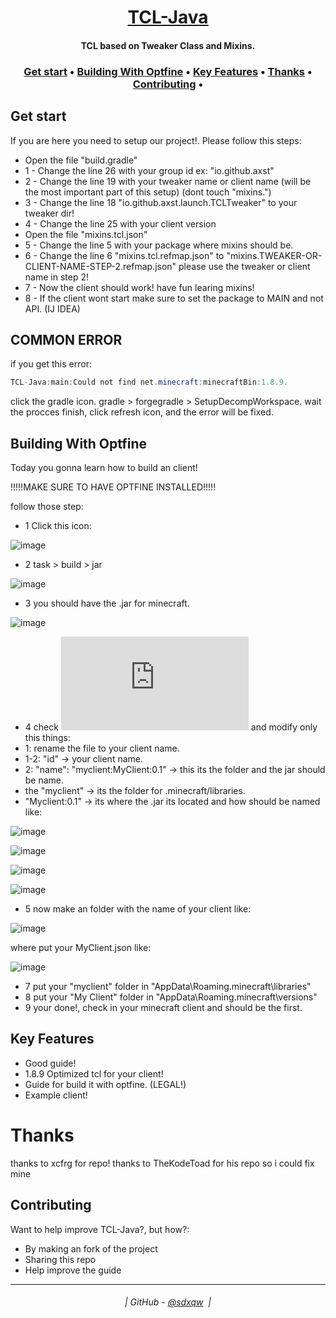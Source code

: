 <h1 align="center">
  <a href="https://github.com/sdxqw/TCL-Java">TCL-Java</a>
</h1>

<h4 align="center">TCL based on Tweaker Class and Mixins.</h4>

<h3 align="center">
    <a href="#get-start">Get start</a> •
     <a href="#building-with-optfine">Building With Optfine</a> •
    <a href="#key-features">Key Features</a> •
    <a href="#thanks">Thanks</a> •
    <a href="#contributing">Contributing</a> •
</h3>

## Get start

If you are here you need to setup our project!. Please follow this steps:

* Open the file "build.gradle"
* 1 - Change the line 26 with your group id ex: "io.github.axst"
* 2 - Change the line 19 with your tweaker name or client name (will be the most important part of this setup) (dont touch "mixins.")
* 3 - Change the line 18 "io.github.axst.launch.TCLTweaker" to your tweaker dir!
* 4 - Change the line 25 with your client version
* Open the file "mixins.tcl.json"
* 5 - Change the line 5 with your package where mixins should be.
* 6 - Change the line 6 "mixins.tcl.refmap.json" to "mixins.TWEAKER-OR-CLIENT-NAME-STEP-2.refmap.json" please use the tweaker or client name in step 2!
* 7 - Now the client should work! have fun learing mixins!
* 8 - If the client wont start make sure to set the package to MAIN and not API. (IJ IDEA)

## COMMON ERROR

if you get this error:

```java
TCL-Java:main:Could not find net.minecraft:minecraftBin:1.8.9.
```

click the gradle icon. gradle > forgegradle > SetupDecompWorkspace.
wait the procces finish, click refresh icon, and the error will be fixed.

## Building With Optfine

Today you gonna learn how to build an client!

!!!!!MAKE SURE TO HAVE OPTFINE INSTALLED!!!!!

follow those step:

* 1 Click this icon:
 
![image](https://user-images.githubusercontent.com/94248011/174458486-81236a8a-14af-440a-add3-9ab0b4d39cac.png)

* 2 task > build > jar
 
![image](https://user-images.githubusercontent.com/94248011/174458537-8fbf1386-6137-401a-b377-21062c3d32e6.png)

* 3 you should have the .jar for minecraft.

![image](https://user-images.githubusercontent.com/94248011/175834316-dffefe34-821a-4059-b0bc-3de7d0e3d193.png)

* 4 check ![CLICK ME](https://github.com/sdxqw/TCL-Java/blob/master/MyClient.json) and modify only this things:
* 1: rename the file to your client name.
* 1-2: "id" -> your client name.
* 2: "name": "myclient:MyClient:0.1" -> this its the folder and the jar should be name.
* the "myclient" -> its the folder for .minecraft/libraries.
* "Myclient:0.1" -> its where the .jar its located and how should be named like:

![image](https://user-images.githubusercontent.com/94248011/174458665-b5c9b301-8648-428f-927d-bee9c46c965c.png)

![image](https://user-images.githubusercontent.com/94248011/174458673-c3cb342e-25f0-4b8d-9486-26567894d507.png)

![image](https://user-images.githubusercontent.com/94248011/174458678-0638df0e-2546-4549-9a8e-edaf9b8cdae7.png)

![image](https://user-images.githubusercontent.com/94248011/174458688-04895a23-a776-43e1-9beb-4f0768ba02ca.png)

* 5 now make an folder with the name of your client like:

![image](https://user-images.githubusercontent.com/94248011/174458710-b81be596-42be-44ad-9099-edd96de659e7.png)

where put your MyClient.json like:

![image](https://user-images.githubusercontent.com/94248011/174458736-6b37d09b-4518-4bc9-a9f1-e9b5b0bae656.png)

* 7 put your "myclient" folder in "AppData\Roaming\.minecraft\libraries"
* 8 put your "My Client" folder in "AppData\Roaming\.minecraft\versions"
* 9 your done!, check in your minecraft client and should be the first.

## Key Features

* Good guide!
* 1.8.9 Optimized tcl for your client!
* Guide for build it with optfine. (LEGAL!)
* Example client!

# Thanks

thanks to xcfrg for repo!
thanks to TheKodeToad for his repo so i could fix mine

## Contributing

Want to help improve TCL-Java?, but how?:

* By making an fork of the project
* Sharing this repo
* Help improve the guide

---
<h6 align="center">
  | GitHub - <a href="https://github.com/sdxqw">@sdxqw</a> 
  |
</h6>
